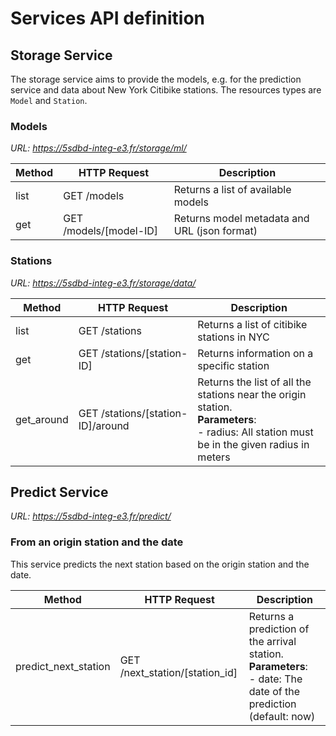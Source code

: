 # Services API definition

## Storage Service

The storage service aims to provide the models, e.g. for the prediction service and data about New York Citibike stations. The resources types are `Model` and `Station`.

### Models
*URL: https://5sdbd-integ-e3.fr/storage/ml/*

| Method | HTTP Request | Description |
|---|---|---|
| list | GET /models | Returns a list of available models |
| get | GET /models/[model-ID] | Returns model metadata and URL (json format) |

### Stations
*URL: https://5sdbd-integ-e3.fr/storage/data/*

| Method | HTTP Request | Description |
|---|---|---|
| list | GET /stations | Returns a list of citibike stations in NYC |
| get | GET /stations/[station-ID] | Returns information on a specific station |
| get_around | GET /stations/[station-ID]/around | Returns the list of all the stations near the origin station.<br>**Parameters**:<br> - radius: All station must be in the given radius in meters |

## Predict Service

*URL: https://5sdbd-integ-e3.fr/predict/*

### From an origin station and the date

This service predicts the next station based on the origin station and the date.

| Method | HTTP Request | Description |
|---|---|---|
| predict_next_station | GET /next_station/[station_id] | Returns a prediction of the arrival station.<br>**Parameters**:<br> - date: The date of the prediction (default: now) |
